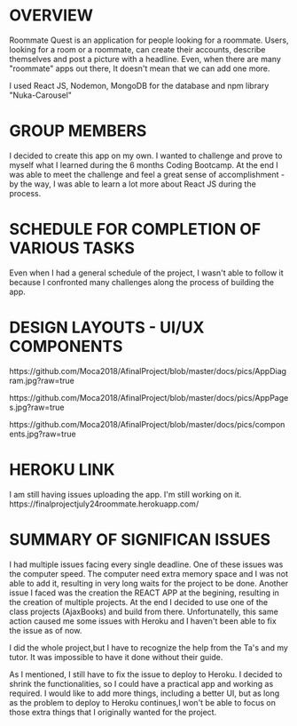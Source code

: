 # OVERVIEW
<p>
Roommate Quest is an application for people looking for a roommate. Users, looking for a room or a roommate, can create their accounts, describe themselves and post a picture with a headline. Even, when there are many "roommate" apps out there, It doesn't mean that we can add one more.

I used React JS, Nodemon, MongoDB for the database and npm library "Nuka-Carousel"
</p>


# GROUP MEMBERS
<p>
I decided to create this app on my own. I wanted to challenge and prove to myself what I learned during the 6 months Coding Bootcamp. At the end I was able to meet the challenge and feel a great sense of accomplishment - by the way, I was able to learn a lot more about React JS during the process.
</p>


# SCHEDULE FOR COMPLETION OF VARIOUS TASKS
<p>
Even when I had a general schedule of the project, I wasn't able to follow it because I confronted many challenges along the process of building the app.
</p>


# DESIGN LAYOUTS - UI/UX COMPONENTS
<p>
https://github.com/Moca2018/AfinalProject/blob/master/docs/pics/AppDiagram.jpg?raw=true
</p>


<p>
https://github.com/Moca2018/AfinalProject/blob/master/docs/pics/AppPages.jpg?raw=true
</p>

<p>
https://github.com/Moca2018/AfinalProject/blob/master/docs/pics/components.jpg?raw=true
</p>


# HEROKU LINK
<p>
I am still having issues uploading the app. I'm still working on it. https://finalprojectjuly24roommate.herokuapp.com/
</p>



# SUMMARY OF SIGNIFICAN ISSUES
<p>
I had multiple issues facing every single deadline. One of these issues was the computer speed. The computer need extra memory space and I was not able to add it, resulting in very long waits for the project to be done. Another issue I faced was the creation the REACT APP at the begining, resulting in the creation of multiple projects. At the end I decided to use one of the class projects (AjaxBooks) and build from there. Unfortunatelly, this same action caused me some issues with Heroku and I haven't been able to fix the issue as of now.
</p>

<p>
I did the whole project,but I have to recognize the help from the Ta's and my tutor. It was impossible to have it done without their guide. 
</p>

<p>
As I mentioned, I still have to fix the issue to deploy to Heroku. I decided to shrink the functionalities, so I could have a practical app and working as required. I would like to add more things, including a better UI, but as long as the problem to deploy to Heroku continues,I won't be able to focus on those extra things that I originally wanted for the project.
</p>


